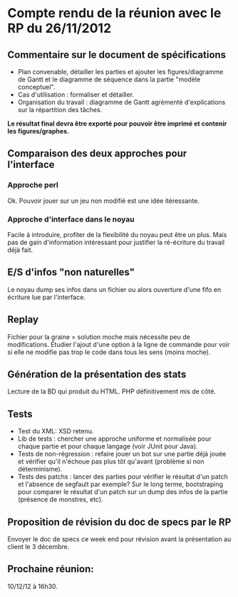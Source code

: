 # Compte rendu de la réunion avec le RP du 26/11/2012

## Commentaire sur le document de spécifications

* Plan convenable, détailler les parties et ajouter les figures/diagramme de Gantt et le diagramme de séquence dans la partie "modèle conceptuel".
* Cas d'utilisation : formaliser et détailler.
* Organisation du travail : diagramme de Gantt agrémenté d'explications sur la répartition des tâches.

**Le résultat final devra être exporté pour pouvoir être imprimé et contenir les figures/graphes.**


## Comparaison des deux approches pour l'interface

### Approche perl 

Ok. Pouvoir jouer sur un jeu non modifié est une idée itéressante.

### Approche d'interface dans le noyau

Facile à introduire, profiter de la flexibilité du noyau peut être un plus. Mais pas de gain d'information intéressant pour justifier la ré-écriture du travail déjà fait.


## E/S d'infos "non naturelles"

Le noyau dump ses infos dans un fichier ou alors ouverture d'une fifo en écriture lue par l'interface.


## Replay

Fichier pour la graine = solution moche mais nécessite peu de modifications.
Étudier l'ajout d'une option à la ligne de commande pour voir si elle ne modifie pas trop le code dans tous les sens (moins moche).


## Génération de la présentation des stats

Lecture de la BD qui produit du HTML. PHP définitivement mis de côté.


## Tests

* Test du XML: XSD retenu.
* Lib de tests : chercher une approche uniforme et normalisée pour chaque partie et pour chaque langage (voir JUnit pour Java).
* Tests de non-régression : refaire jouer un bot sur une partie déjà jouée et vérifier qu'il n'échoue pas plus tôt qu'avant (problème si non déterminisme).
* Tests des patchs : lancer des parties pour vérifier le résultat d'un patch et l'absence de segfault par exemple? Sur le long terme, bootstraping pour comparer le résultat d'un patch sur un dump des infos de la partie (présence de monstres, etc).


## Proposition de révision du doc de specs par le RP

Envoyer le doc de specs ce week end pour révision avant la présentation au client le 3 décembre.


## Prochaine réunion:

10/12/12 à 16h30.
